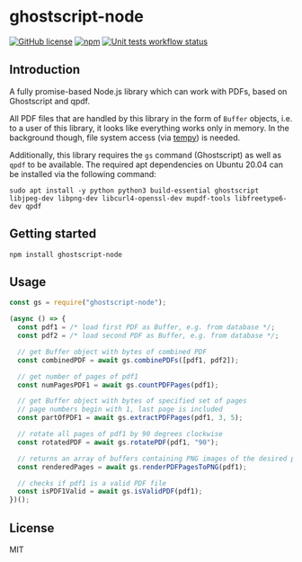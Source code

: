 # ghostscript-node

[![GitHub license](https://img.shields.io/github/license/sigalor/ghostscript-node)](https://github.com/sigalor/ghostscript-node/blob/master/LICENSE) [![npm](https://img.shields.io/npm/v/ghostscript-node)](https://www.npmjs.com/package/ghostscript-node) [![Unit tests workflow status](https://github.com/sigalor/ghostscript-node/actions/workflows/tests.yaml/badge.svg)](https://github.com/sigalor/ghostscript-node/actions/workflows/tests.yaml)

## Introduction

A fully promise-based Node.js library which can work with PDFs, based on Ghostscript and qpdf.

All PDF files that are handled by this library in the form of `Buffer` objects, i.e. to a user of this library, it looks like everything works only in memory. In the background though, file system access (via [tempy](https://www.npmjs.com/package/tempy)) is needed.

Additionally, this library requires the `gs` command (Ghostscript) as well as `qpdf` to be available. The required apt dependencies on Ubuntu 20.04 can be installed via the following command:

```
sudo apt install -y python python3 build-essential ghostscript libjpeg-dev libpng-dev libcurl4-openssl-dev mupdf-tools libfreetype6-dev qpdf
```

## Getting started

```
npm install ghostscript-node
```

## Usage

```javascript
const gs = require("ghostscript-node");

(async () => {
  const pdf1 = /* load first PDF as Buffer, e.g. from database */;
  const pdf2 = /* load second PDF as Buffer, e.g. from database */;

  // get Buffer object with bytes of combined PDF
  const combinedPDF = await gs.combinePDFs([pdf1, pdf2]);

  // get number of pages of pdf1
  const numPagesPDF1 = await gs.countPDFPages(pdf1);

  // get Buffer object with bytes of specified set of pages
  // page numbers begin with 1, last page is included
  const partOfPDF1 = await gs.extractPDFPages(pdf1, 3, 5);

  // rotate all pages of pdf1 by 90 degrees clockwise
  const rotatedPDF = await gs.rotatePDF(pdf1, "90");

  // returns an array of buffers containing PNG images of the desired pages
  const renderedPages = await gs.renderPDFPagesToPNG(pdf1);

  // checks if pdf1 is a valid PDF file
  const isPDF1Valid = await gs.isValidPDF(pdf1);
})();
```

## License

MIT

